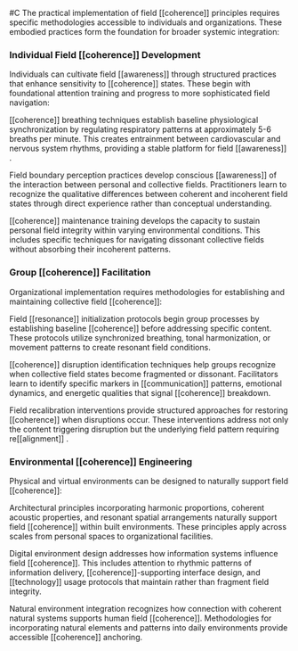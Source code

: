 #C 
The practical implementation of field [[coherence]] principles requires specific methodologies accessible to individuals and organizations. These embodied practices form the foundation for broader systemic integration:

### Individual Field [[coherence]] Development

Individuals can cultivate field [[awareness]]  through structured practices that enhance sensitivity to [[coherence]] states. These begin with foundational attention training and progress to more sophisticated field navigation:

[[coherence]] breathing techniques establish baseline physiological synchronization by regulating respiratory patterns at approximately 5-6 breaths per minute. This creates entrainment between cardiovascular and nervous system rhythms, providing a stable platform for field [[awareness]] .

Field boundary perception practices develop conscious [[awareness]]  of the interaction between personal and collective fields. Practitioners learn to recognize the qualitative differences between coherent and incoherent field states through direct experience rather than conceptual understanding.

[[coherence]] maintenance training develops the capacity to sustain personal field integrity within varying environmental conditions. This includes specific techniques for navigating dissonant collective fields without absorbing their incoherent patterns.

### Group [[coherence]] Facilitation

Organizational implementation requires methodologies for establishing and maintaining collective field [[coherence]]:

Field [[resonance]] initialization protocols begin group processes by establishing baseline [[coherence]] before addressing specific content. These protocols utilize synchronized breathing, tonal harmonization, or movement patterns to create resonant field conditions.

[[coherence]] disruption identification techniques help groups recognize when collective field states become fragmented or dissonant. Facilitators learn to identify specific markers in [[communication]]  patterns, emotional dynamics, and energetic qualities that signal [[coherence]] breakdown.

Field recalibration interventions provide structured approaches for restoring [[coherence]] when disruptions occur. These interventions address not only the content triggering disruption but the underlying field pattern requiring re[[alignment]] .

### Environmental [[coherence]] Engineering

Physical and virtual environments can be designed to naturally support field [[coherence]]:

Architectural principles incorporating harmonic proportions, coherent acoustic properties, and resonant spatial arrangements naturally support field [[coherence]] within built environments. These principles apply across scales from personal spaces to organizational facilities.

Digital environment design addresses how information systems influence field [[coherence]]. This includes attention to rhythmic patterns of information delivery, [[coherence]]-supporting interface design, and [[technology]]  usage protocols that maintain rather than fragment field integrity.

Natural environment integration recognizes how connection with coherent natural systems supports human field [[coherence]]. Methodologies for incorporating natural elements and patterns into daily environments provide accessible [[coherence]] anchoring.